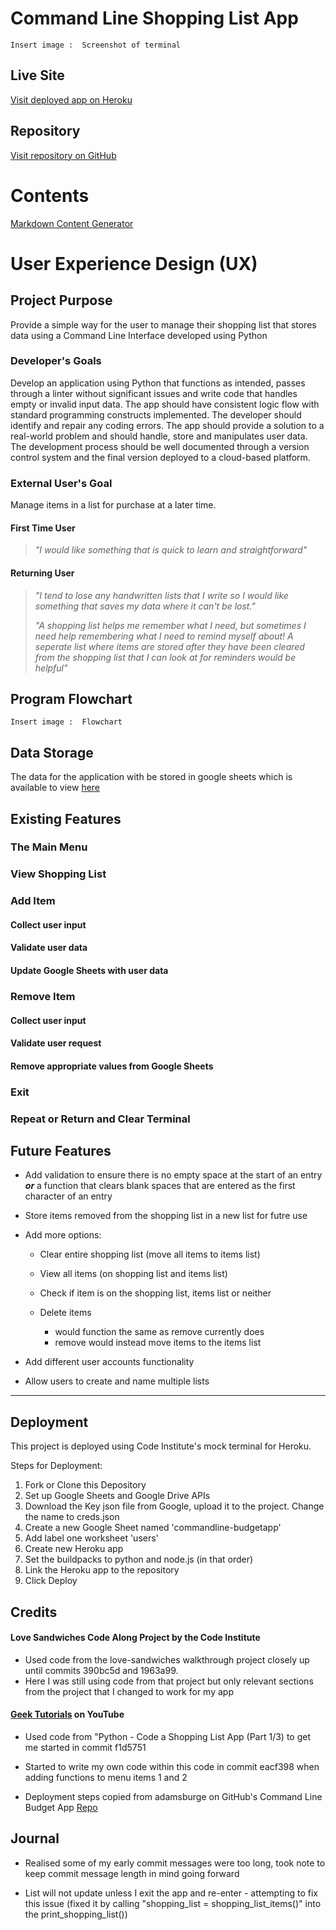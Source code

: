 # Command Line Shopping List App

    Insert image :  Screenshot of terminal

## Live Site

[Visit deployed app on Heroku](https://shopping-list-project-pp3-7520c0c885a6.herokuapp.com)

## Repository

[Visit repository on GitHub](https://github.com/siogeile/shopping-list)

# Contents

[Markdown Content Generator](https://ecotrust-canada.github.io/markdown-toc/)

# User Experience Design (UX)

## Project Purpose

Provide a simple way for the user to manage their shopping list that stores data using a Command Line Interface developed using Python

### Developer's Goals

Develop an application using Python that functions as intended, passes through
a linter without significant issues and write code that handles empty or invalid
input data. The app should have consistent logic flow with standard programming
constructs implemented. The developer should identify and repair any coding
errors. The app should provide a solution to a real-world problem and should handle, store and manipulates user data. The development process should be
well documented through a version control system and the final version deployed to a cloud-based platform.

### External User's Goal

Manage items in a list for purchase at a later time.

#### First Time User

> *"I would like something that is quick to learn and straightforward"*

#### Returning User

> *"I tend to lose any handwritten lists that I write so I would like something that saves my data where it can't be lost."*
>
> *"A shopping list helps me remember what I need, but sometimes I need help remembering what I need to remind myself about! A seperate list where items are stored after they have been cleared from the shopping list that I can look at for reminders would be helpful"*

## Program Flowchart

    Insert image :  Flowchart


## Data Storage

The data for the application with be stored in google sheets which is available
to view [here](https://docs.google.com/spreadsheets/d/1Cx9JBL5leWkGEfrdIX3eBIJBtIoJtdgia2ubThSCp_Y/edit?usp=sharing)

## Existing Features

### The Main Menu

### View Shopping List

### Add Item

#### Collect user input
#### Validate user data
#### Update Google Sheets with user data

### Remove Item

#### Collect user input
#### Validate user request
#### Remove appropriate values from Google Sheets

### Exit

### Repeat or Return and Clear Terminal

## Future Features

* Add validation to ensure there is no empty space at the start of an entry
<i><b>or</b></i> a function that clears blank spaces that are entered as the first character
of an entry

* Store items removed from the shopping list in a new list for futre use

* Add more options:

    * Clear entire shopping list (move all items to items list)

    * View all items (on shopping list and items list)

    * Check if item is on the shopping list, items list or neither

    * Delete items
        * would function the same as remove currently does
        * remove would instead move items to the items list

* Add different user accounts functionality

* Allow users to create and name multiple lists


_______________________________________________________________

## Deployment

This project is deployed using Code Institute's mock terminal for Heroku.

Steps for Deployment:

1. Fork or Clone this Depository
2. Set up Google Sheets and Google Drive APIs
3. Download the Key json file from Google, upload it to the project. Change the name to creds.json
4. Create a new Google Sheet named 'commandline-budgetapp'
5. Add label one worksheet 'users'
6. Create new Heroku app
7. Set the buildpacks to python and node.js (in that order)
8. Link the Heroku app to the repository
9. Click Deploy

## Credits

#### Love Sandwiches Code Along Project by the Code Institute

* Used code from the love-sandwiches walkthrough project closely up until
commits 390bc5d and 1963a99.
* Here I was still using code from that project but only relevant sections from
the project that I changed to work for my app

#### [Geek Tutorials](https://www.youtube.com/watch?v=0m7csmqWAgI) on YouTube

*  Used code from "Python - Code a Shopping List App (Part 1/3) to get me
started in commit f1d5751
* Started to write my own code within this code in commit eacf398 when adding
functions to menu items 1 and 2

* Deployment steps copied from adamsburge on GitHub's Command Line Budget App [Repo](https://github.com/adamsburge/commandline-budgetapp)

## Journal

* Realised some of my early commit messages were too long, took note to keep
commit message length in mind going forward

* List will not update unless I exit the app and re-enter - attempting to fix
this issue (fixed it by calling "shopping_list = shopping_list_items()" into
the print_shopping_list())